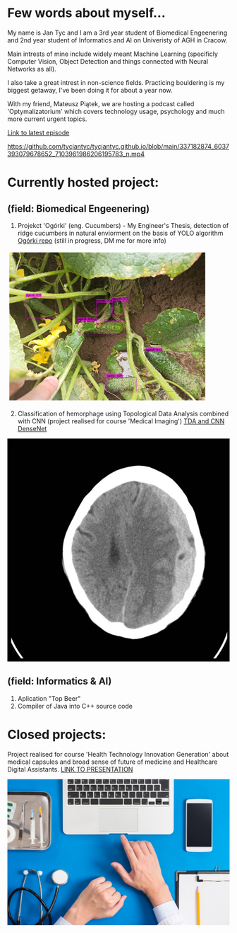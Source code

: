 # Few words about myself...

My name is Jan Tyc and I am a 3rd year student of Biomedical Engeenering and 2nd year student of Informatics and AI on Univeristy of AGH in Cracow.

Main intrests of mine include widely meant Machine Learning (specificly Computer Vision, Object Detection and things connected with Neural Networks as all).

I also take a great intrest in non-science fields. Practicing bouldering is my biggest getaway, I've been doing it for about a year now. 

With my friend, Mateusz Piątek, we are hosting a podcast called 'Optymalizatorium' which covers technology usage, psychology and much more current urgent topics.

[Link to latest episode](https://open.spotify.com/episode/7erSIiqzIvcJ9TmGO9qXRZ)

https://github.com/tycjantyc/tycjantyc.github.io/blob/main/337182874_6037393079678652_7103961986206195783_n.mp4



# Currently hosted project:
## (field: Biomedical Engeenering)

1. Projekct 'Ogórki' (eng. Cucumbers) - My Engineer's Thesis, detection of ridge cucumbers in natural enviorment on the basis of YOLO algorithm
[Ogórki repo](https://github.com/tycjantyc/YOLO_ogorki) (still in progress, DM me for more info)

![ogorki](predictions.png "Ogorki")

2. Classification of hemorphage using Topological Data Analysis combined with CNN (project realised for course 'Medical Imaging')
[TDA and CNN](https://github.com/tycjantyc/TDA)
[DenseNet](https://github.com/tycjantyc/ProjektTOM)

![mozg](71_21.jpg "Brain")
## (field: Informatics & AI)

1. Aplication "Top Beer"
2. Compiler of Java into C++ source code


# Closed projects:

Project realised for course 'Health Technology Innovation Generation' about medical capsules and broad sense of future of medicine and Healthcare Digital Assistants. 
[LINK TO PRESENTATION](https://docs.google.com/presentation/d/1fipnmH2sgFDSk7NSkCGgP6dxX7Y-u2-DZ63AycYRyB0/edit?usp=sharing)


![alt text](Sharp-HealthCare-1.jpg "HDA")
